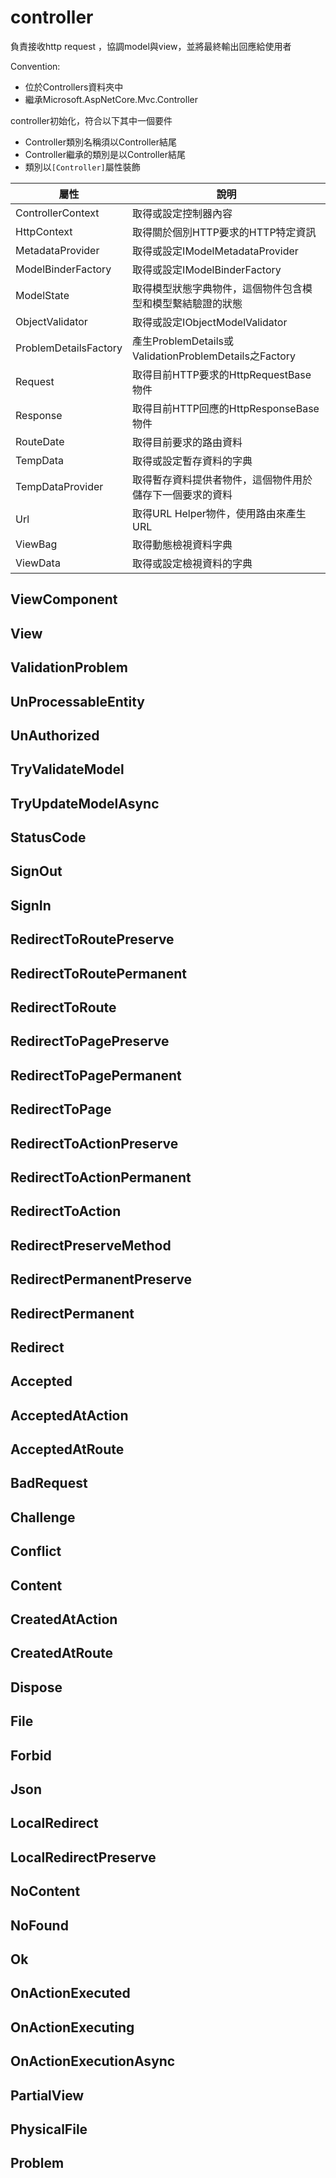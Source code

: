 # controller

負責接收http request ，協調model與view，並將最終輸出回應給使用者

Convention:

- 位於Controllers資料夾中
- 繼承Microsoft.AspNetCore.Mvc.Controller

controller初始化，符合以下其中一個要件
- Controller類別名稱須以Controller結尾
- Controller繼承的類別是以Controller結尾
- 類別以`[Controller]`屬性裝飾


|屬性|說明|
|--|--|
|ControllerContext|取得或設定控制器內容|
|HttpContext|取得關於個別HTTP要求的HTTP特定資訊|
|MetadataProvider|取得或設定IModelMetadataProvider|
|ModelBinderFactory| 取得或設定IModelBinderFactory|
|ModelState|取得模型狀態字典物件，這個物件包含模型和模型繫結驗證的狀態|
|ObjectValidator|取得或設定IObjectModelValidator|
|ProblemDetailsFactory|產生ProblemDetails或ValidationProblemDetails之Factory|
|Request|取得目前HTTP要求的HttpRequestBase物件 |
|Response|取得目前HTTP回應的HttpResponseBase物件 |
|RouteDate|取得目前要求的路由資料 |
|TempData|取得或設定暫存資料的字典 |
|TempDataProvider|取得暫存資料提供者物件，這個物件用於儲存下一個要求的資料 |
|Url|取得URL Helper物件，使用路由來產生URL |
|ViewBag|取得動態檢視資料字典 |
|ViewData|取得或設定檢視資料的字典 |

## ViewComponent

## View

## ValidationProblem

## UnProcessableEntity

## UnAuthorized

## TryValidateModel

## TryUpdateModelAsync

## StatusCode

## SignOut

## SignIn

## RedirectToRoutePreserve

## RedirectToRoutePermanent

## RedirectToRoute

## RedirectToPagePreserve

## RedirectToPagePermanent

## RedirectToPage

## RedirectToActionPreserve

## RedirectToActionPermanent

## RedirectToAction

## RedirectPreserveMethod

## RedirectPermanentPreserve

## RedirectPermanent

## Redirect

## Accepted

## AcceptedAtAction

## AcceptedAtRoute

## BadRequest

## Challenge

## Conflict

## Content

## CreatedAtAction

## CreatedAtRoute

## Dispose

## File

## Forbid

## Json

## LocalRedirect

## LocalRedirectPreserve

## NoContent

## NoFound

## Ok

## OnActionExecuted

## OnActionExecuting

## OnActionExecutionAsync

## PartialView

## PhysicalFile

## Problem